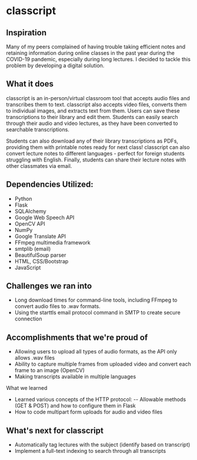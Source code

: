 # classcript

## Inspiration

Many of my peers complained of having trouble taking efficient notes and retaining information during online classes in the past year during the COVID-19 pandemic, especially during long lectures. I decided to tackle this problem by developing a digital solution.

## What it does

classcript is an in-person/virtual classroom tool that accepts audio files and transcribes them to text. classcript also accepts video files, converts them to individual images, and extracts text from them. Users can save these transcriptions to their library and edit them. Students can easily search through their audio and video lectures, as they have been converted to searchable transcriptions.

Students can also download any of their library transcriptions as PDFs, providing them with printable notes ready for next class! classcript can also convert lecture notes to different languages - perfect for foreign students struggling with English. Finally, students can share their lecture notes with other classmates via email.

## Dependencies Utilized:
- Python
- Flask
- SQLAlchemy
- Google Web Speech API
- OpenCV API
- NumPy
- Google Translate API
- FFmpeg multimedia framework
- smtplib (email)
- BeautifulSoup parser
- HTML, CSS/Bootstrap
- JavaScript

## Challenges we ran into
- Long download times for command-line tools, including FFmpeg to convert audio files to .wav formats.
- Using the starttls email protocol command in SMTP to create secure connection

## Accomplishments that we're proud of
- Allowing users to upload all types of audio formats, as the API only allows .wav files
- Ability to capture multiple frames from uploaded video and convert each frame to an image (OpenCV)
- Making transcripts available in multiple languages

What we learned

- Learned various concepts of the HTTP protocol:
-- Allowable methods (GET & POST) and how to configure them in Flask
- How to code multipart form uploads for audio and video files

## What's next for classcript
- Automatically tag lectures with the subject (identify based on transcript)
- Implement a full-text indexing to search through all transcripts
